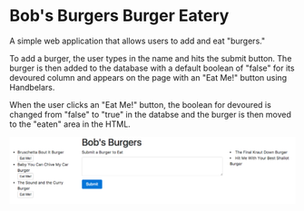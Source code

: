 # Bob's Burgers Burger Eatery

A simple web application that allows users to add and eat "burgers." 

To add a burger, the user types in the name and hits the submit button. The burger is then added to the database with a default boolean of "false" for its devoured column and appears on the page with an "Eat Me!" button using Handbelars. 

When the user clicks an "Eat Me!" button, the boolean for devoured is changed from "false" to "true" in the databse and the burger is then moved to the "eaten" area in the HTML.

![Bob's Burgers](views/assets/images/burgers.png)